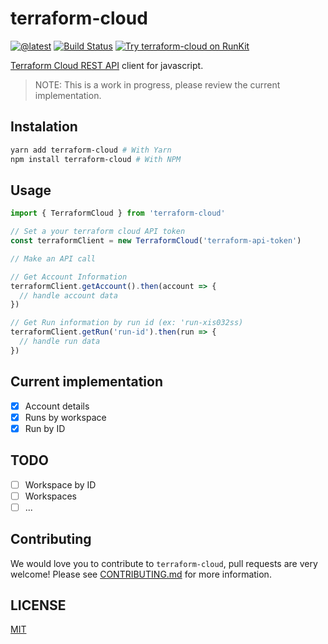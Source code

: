 # terraform-cloud

[![@latest](https://img.shields.io/npm/v/terraform-cloud.svg)](https://www.npmjs.com/package/terraform-cloud)
[![Build Status](https://github.com/mijailr/terraform-cloud/workflows/Test/badge.svg)](https://github.com/mijailr/terraform-cloud/actions?query=workflow%3ATest+branch%3Amaster)
[![Try terraform-cloud on RunKit](https://badge.runkitcdn.com/terraform-cloud.svg)](https://npm.runkit.com/terraform-cloud)

[Terraform Cloud REST API](https://www.terraform.io/docs/cloud/api/index.html) client for javascript.

> NOTE: This is a work in progress, please review the current implementation.

## Instalation

```sh
yarn add terraform-cloud # With Yarn
npm install terraform-cloud # With NPM
```

## Usage

```ts
import { TerraformCloud } from 'terraform-cloud'

// Set a your terraform cloud API token
const terraformClient = new TerraformCloud('terraform-api-token')

// Make an API call

// Get Account Information
terraformClient.getAccount().then(account => {
  // handle account data
})

// Get Run information by run id (ex: 'run-xis032ss)
terraformClient.getRun('run-id').then(run => {
  // handle run data
})
```

## Current implementation

- [x] Account details
- [x] Runs by workspace
- [x] Run by ID

## TODO

- [ ] Workspace by ID
- [ ] Workspaces
- [ ] ...

## Contributing

We would love you to contribute to `terraform-cloud`, pull requests are very welcome! Please see [CONTRIBUTING.md](CONTRIBUTING.md) for more information.

## LICENSE

[MIT](LICENSE)
